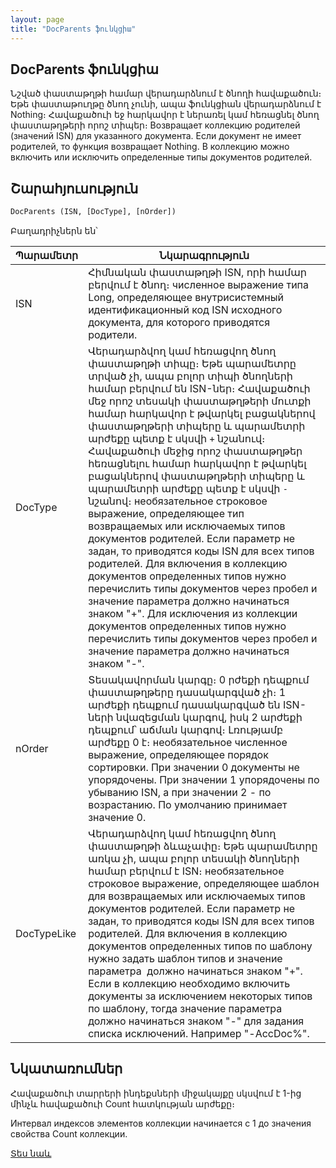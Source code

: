 ```yaml
---
layout: page
title: "DocParents ֆունկցիա"
---
```


## DocParents ֆունկցիա
Նշված փաստաթղթի համար վերադարձնում է ծնողի հավաքածուն։ Եթե փաստաթուղթը ծնող չունի, ապա ֆունկցիան վերադարձնում է Nothing։ Հավաքածուի եջ հարկավոր է ներառել կամ հեռացնել ծնող փաստաթղթերի որոշ տիպեր։ 
Возвращает коллекцию родителей (значений ISN) для указанного документа. Если документ не имеет родителей, то функция возвращает Nothing. В коллекцию можно включить или исключить определенные типы документов родителей.

## Շարահյուսություն

```vb
DocParents (ISN, [DocType], [nOrder])
```
Բաղադրիչներն են՝


| Պարամետր | Նկարագրություն |
|--|--|
| ISN | Հիմնական փաստաթղթի ISN, որի համար բերվում է ծնող։ численное выражение типа Long, определяющее внутрисистемный идентификационный код ISN исходного документа, для которого приводятся родители. |
| DocType | Վերադարձվող կամ հեռացվող ծնող փաստաթղթի տիպը։ Եթե պարամետրը տրված չի, ապա բոլոր տիպի ծնողների համար բերվում են ISN-ներ։ Հավաքածուի մեջ որոշ տեսակի փաստաթղթերի մուտքի համար հարկավոր է թվարկել բացակներով փաստաթղթերի տիպերը և պարամետրի արժեքը պետք է սկսվի `+` նշանուվ։ Հավաքածուի մեջից որոշ փաստաթղթեր հեռացնելու համար հարկավոր է թվարկել բացակներով փաստաթղթերի տիպերը և պարամետրի արժեքը պետք է սկսվի `-` նշանով։ необязательное строковое выражение, определяющее тип возвращаемых или исключаемых типов документов родителей. Если параметр не задан, то приводятся коды ISN для всех типов родителей. Для включения в коллекцию документов определенных типов нужно перечислить типы документов через пробел и значение параметра должно начинаться знаком &quot;+&quot;. Для исключения из коллекции документов определенных типов нужно перечислить типы документов через пробел и значение параметра должно начинаться знаком &quot;-&quot;. |
| nOrder |  Տեսակավորման կարգը։ 0 րժեքի դեպքում փաստաթղթերը դասակարգված չի։ 1 արժեքի դեպքում դասակարգված են ISN-ների նվազեցման կարգով, իսկ 2 արժեքի դեպքում՝ աճման կարգով։ Լռությամբ արժեքը 0 է։  необязательное численное выражение, определяющее порядок сортировки. При значении 0 документы не упорядочены. При значении 1 упорядочены по убыванию ISN, а при значении 2 - по возрастанию. По умолчанию принимает значение 0. |
| DocTypeLike | Վերադարձվող կամ հեռացվող ծնող փաստաթղթի ձևաչափը։ Եթե պարամետրը առկա չի, ապա բոլոր տեսակի ծնողների համար բերվում է ISN։ необязательное строковое выражение, определяющее шаблон для возвращаемых или исключаемых типов документов родителей. Если параметр не задан, то приводятся коды ISN для всех типов родителей. Для включения в коллекцию документов определенных типов по шаблону нужно задать шаблон типов и значение параметра&nbsp; должно начинаться знаком &quot;+&quot;.&nbsp; Если в коллекцию необходимо включить документы за исключением некоторых типов по шаблону, тогда значение параметра должно начинаться знаком &quot;-&quot; для задания списка исключений. Например &quot;-AccDoc%&quot;. |


## Նկատառումներ

Հավաքածուի տարրերի ինդեքսների միջակայքը սկսվում է 1-ից մինչև հավաքածուի Count հատկության արժեքը։

Интервал индексов элементов коллекции начинается с 1 до значения свойства Count коллекции.

[Տես նաև](../../../functions.html)

